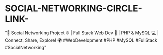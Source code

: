 # SOCIAL-NETWORKING-CIRCLE-LINK-
"🚀 Social Networking Project 🌐 | Full Stack Web Dev 🌟 | PHP &amp; MySQL 💻 | Connect, Share, Explore! 🌍 #WebDevelopment #PHP #MySQL #FullStack #SocialNetworking"
